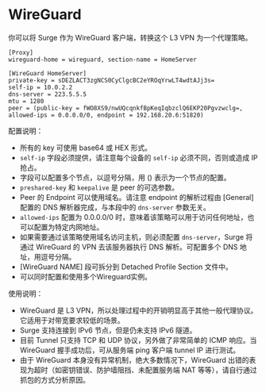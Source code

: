 # WireGuard

你可以将 Surge 作为 WireGuard 客户端，转换这个 L3 VPN 为一个代理策略。

```
[Proxy]
wireguard-home = wireguard, section-name = HomeServer

[WireGuard HomeServer]
private-key = sDEZLACT3zgNCS0CyClgcBC2eYROqYrwLT4wdtAJj3s=
self-ip = 10.0.2.2
dns-server = 223.5.5.5
mtu = 1280
peer = (public-key = fWO8XS9/nwUQcqnkfBpKeqIqbzclQ6EKP20Pgvzwclg=, allowed-ips = 0.0.0.0/0, endpoint = 192.168.20.6:51820)
```

配置说明：

- 所有的 key 可使用 base64 或 HEX 形式。
- `self-ip` 字段必须提供，请注意每个设备的 `self-ip` 必须不同，否则或造成 IP 抢占。
- 字段可以配置多个节点，以逗号分隔，用 () 表示为一个节点的配置。
- `preshared-key` 和 `keepalive` 是 peer 的可选参数。
- Peer 的 Endpoint 可以使用域名。请注意 endpoint 的解析过程由 [General] 配置的 DNS 解析器完成，与本段中的 `dns-server` 参数无关。
- `allowed-ips` 配置为 0.0.0.0/0 时，意味着该策略可以用于访问任何地址，也可以配置为特定内网地址。
- 如果需要通过该策略使用域名访问主机，则必须配置 `dns-server`，Surge 将通过 WireGuard 的 VPN 去该服务器执行 DNS 解析。可配置多个 DNS 地址，用逗号分隔。
- [WireGuard NAME] 段可拆分到 Detached Profile Section 文件中。
- 可以同时配置和使用多个Wireguard实例。

使用说明：

- WireGuard 是 L3 VPN，所以处理过程中的开销明显高于其他一般代理协议。它适用于对带宽要求较低的场景。
- Surge 支持连接到 IPv6 节点，但是仍未支持 IPv6 隧道。
- 目前 Tunnel 只支持 TCP 和 UDP 协议，另外做了非常简单的 ICMP 响应。当 WireGuard 握手成功后，可从服务端 ping 客户端 tunnel IP 进行测试。
- 由于 WireGuard 本身没有异常机制，绝大多数情况下，WireGuard 出错的表现为超时（如密钥错误、防护墙阻挡、未配置服务端 NAT 等等），请自行通过抓包的方式分析原因。

